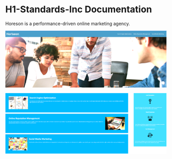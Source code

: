 # H1-Standards-Inc Documentation

Horeson is a performance-driven online marketing agency. 

![my screenshot](https://github.com/NickFS/H1-Standards-Inc/blob/master/Develop/assets/images/Horiseon-1.PNG)

![my screenshot](https://github.com/NickFS/H1-Standards-Inc/blob/master/Develop/assets/images/Horiseon-2.PNG)